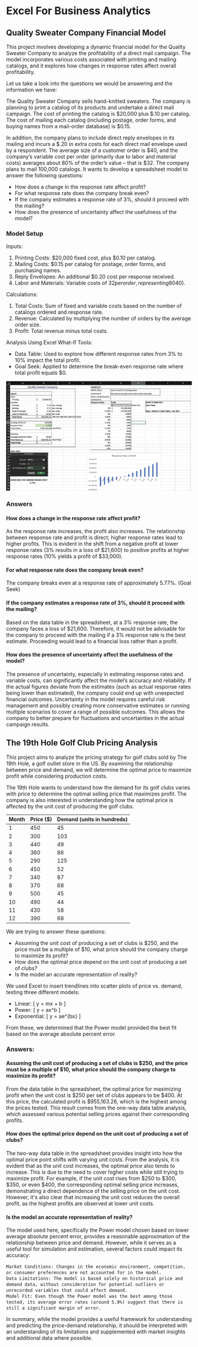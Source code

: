 # Excel For Business Analytics

## Quality Sweater Company Financial Model
This project involves developing a dynamic financial model for the Quality Sweater Company to analyze the profitability of a direct mail campaign. The model incorporates various costs associated with printing and mailing catalogs, and it explores how changes in response rates affect overall profitability.

Let us take a look into the questions we would be answering and the information we have:

The Quality Sweater Company sells hand-knitted sweaters.  The company is planning to print a catalog of its products and undertake a direct mail campaign.  The cost of printing the catalog is $20,000 plus $.10 per catalog.  The cost of mailing each catalog (including postage, order forms, and buying names from a mail-order database) is $0.15. 

In addition, the company plans to include direct reply envelopes in its mailing and incurs a $.20 in extra costs for each direct mail envelope used by a respondent.  The average size of a customer order is $40, and the company’s variable cost per order (primarily due to labor and material costs) averages about 80% of the order’s value – that is $32. The company plans to mail 100,000 catalogs.  It wants to develop a spreadsheet model to answer the following questions:

* How does a change in the response rate affect profit?
* For what response rate does the company break even?
* If the company estimates a response rate of 3%, should it proceed with the mailing?
* How does the presence of uncertainty affect the usefulness of the model?  

### Model Setup

Inputs:
1. Printing Costs: $20,000 fixed cost, plus $0.10 per catalog.
2. Mailing Costs: $0.15 per catalog for postage, order forms, and purchasing names.
3. Reply Envelopes: An additional $0.20 cost per response received.
4. Labor and Materials: Variable costs of $32 per order, representing 80% of the average order size ($40).

Calculations:
1. Total Costs: Sum of fixed and variable costs based on the number of catalogs ordered and response rate.
2. Revenue: Calculated by multiplying the number of orders by the average order size.
3. Profit: Total revenue minus total costs.

Analysis Using Excel What-If Tools:
* Data Table: Used to explore how different response rates from 3% to 10% impact the total profit.
* Goal Seek: Applied to determine the break-even response rate where total profit equals $0.

![Quality Sweater Company](https://github.com/adiimated/Excel4BusinessAnalytics/blob/main/images/Quality%20Sweater%20Company.png)

### Answers

#### How does a change in the response rate affect profit?

As the response rate increases, the profit also increases. The relationship between response rate and profit is direct; higher response rates lead to higher profits. This is evident in the shift from a negative profit at lower response rates (3% results in a loss of $21,600) to positive profits at higher response rates (10% yields a profit of $33,000).

#### For what response rate does the company break even?

The company breaks even at a response rate of approximately 5.77%. (Goal Seek)

#### If the company estimates a response rate of 3%, should it proceed with the mailing?

Based on the data table in the spreadsheet, at a 3% response rate, the company faces a loss of $21,600. Therefore, it would not be advisable for the company to proceed with the mailing if a 3% response rate is the best estimate. Proceeding would lead to a financial loss rather than a profit.

#### How does the presence of uncertainty affect the usefulness of the model?

The presence of uncertainty, especially in estimating response rates and variable costs, can significantly affect the model’s accuracy and reliability. If the actual figures deviate from the estimates (such as actual response rates being lower than estimated), the company could end up with unexpected financial outcomes. Uncertainty in the model requires careful risk management and possibly creating more conservative estimates or running multiple scenarios to cover a range of possible outcomes. This allows the company to better prepare for fluctuations and uncertainties in the actual campaign results.


## The 19th Hole Golf Club Pricing Analysis
This project aims to analyze the pricing strategy for golf clubs sold by The 19th Hole, a golf outlet store in the US. By examining the relationship between price and demand, we will determine the optimal price to maximize profit while considering production costs.

The 19th Hole wants to understand how the demand for its golf clubs varies with price to determine the optimal selling price that maximizes profit. The company is also interested in understanding how the optimal price is affected by the unit cost of producing the golf clubs.

| Month | Price ($) | Demand (units in hundreds) |
|-------|-----------|----------------------------|
| 1     | 450       | 45                         |
| 2     | 300       | 103                        |
| 3     | 440       | 49                         |
| 4     | 360       | 86                         |
| 5     | 290       | 125                        |
| 6     | 450       | 52                         |
| 7     | 340       | 87                         |
| 8     | 370       | 68                         |
| 9     | 500       | 45                         |
| 10    | 490       | 44                         |
| 11    | 430       | 58                         |
| 12    | 390       | 68                         |


We are trying to answer these questions:

* Assuming the unit cost of producing a set of clubs is $250, and the price must be a multiple of $10, what price should the company charge to maximize its profit?
* How does the optimal price depend on the unit cost of producing a set of clubs?
* Is the model an accurate representation of reality?

We used Excel to insert trendlines into scatter plots of price vs. demand, testing three different models:

* Linear: \[ y = mx + b \]
* Power: \[ y = ax^b \]
* Exponential: \[ y = ae^{bx} \]

From these, we determined that the Power model provided the best fit based on the average absolute percent error.

### Answers:

#### Assuming the unit cost of producing a set of clubs is $250, and the price must be a multiple of $10, what price should the company charge to maximize its profit?

From the data table in the spreadsheet, the optimal price for maximizing profit when the unit cost is $250 per set of clubs appears to be $400. At this price, the calculated profit is $955,163.26, which is the highest among the prices tested. This result comes from the one-way data table analysis, which assessed various potential selling prices against their corresponding profits.

#### How does the optimal price depend on the unit cost of producing a set of clubs?

The two-way data table in the spreadsheet provides insight into how the optimal price point shifts with varying unit costs. From the analysis, it is evident that as the unit cost increases, the optimal price also tends to increase. This is due to the need to cover higher costs while still trying to maximize profit. For example, if the unit cost rises from $250 to $300, $350, or even $400, the corresponding optimal selling price increases, demonstrating a direct dependence of the selling price on the unit cost. However, it's also clear that increasing the unit cost reduces the overall profit, as the highest profits are observed at lower unit costs.

#### Is the model an accurate representation of reality?

The model used here, specifically the Power model chosen based on lower average absolute percent error, provides a reasonable approximation of the relationship between price and demand. However, while it serves as a useful tool for simulation and estimation, several factors could impact its accuracy:

    Market Conditions: Changes in the economic environment, competition, or consumer preferences are not accounted for in the model.
    Data Limitations: The model is based solely on historical price and demand data, without consideration for potential outliers or unrecorded variables that could affect demand.
    Model Fit: Even though the Power model was the best among those tested, its average error rates (around 5.9%) suggest that there is still a significant margin of error.

In summary, while the model provides a useful framework for understanding and predicting the price-demand relationship, it should be interpreted with an understanding of its limitations and supplemented with market insights and additional data where possible.
